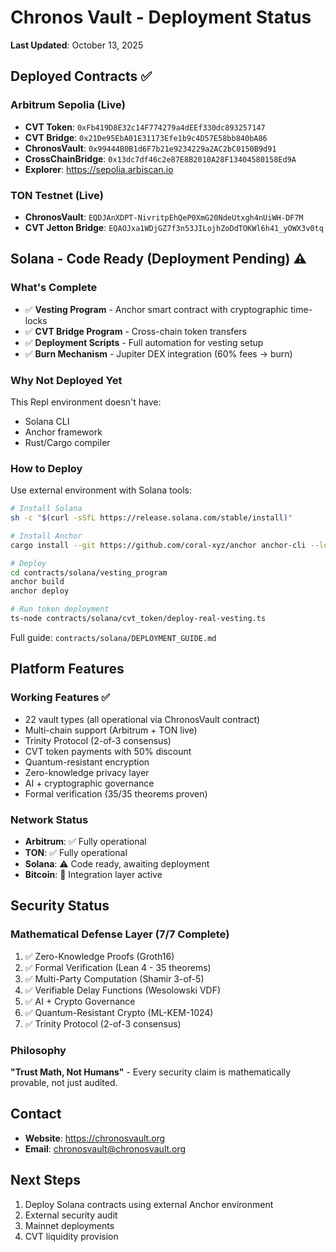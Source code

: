 # Chronos Vault - Deployment Status

**Last Updated**: October 13, 2025

## Deployed Contracts ✅

### Arbitrum Sepolia (Live)
- **CVT Token**: `0xFb419D8E32c14F774279a4dEEf330dc893257147`
- **CVT Bridge**: `0x21De95EbA01E31173Efe1b9c4D57E58bb840bA86`
- **ChronosVault**: `0x99444B0B1d6F7b21e9234229a2AC2bC0150B9d91`
- **CrossChainBridge**: `0x13dc7df46c2e87E8B2010A28F13404580158Ed9A`
- **Explorer**: https://sepolia.arbiscan.io

### TON Testnet (Live)
- **ChronosVault**: `EQDJAnXDPT-NivritpEhQeP0XmG20NdeUtxgh4nUiWH-DF7M`
- **CVT Jetton Bridge**: `EQAOJxa1WDjGZ7f3n53JILojhZoDdTOKWl6h41_yOWX3v0tq`

## Solana - Code Ready (Deployment Pending) ⚠️

### What's Complete
- ✅ **Vesting Program** - Anchor smart contract with cryptographic time-locks
- ✅ **CVT Bridge Program** - Cross-chain token transfers
- ✅ **Deployment Scripts** - Full automation for vesting setup
- ✅ **Burn Mechanism** - Jupiter DEX integration (60% fees → burn)

### Why Not Deployed Yet
This Repl environment doesn't have:
- Solana CLI
- Anchor framework
- Rust/Cargo compiler

### How to Deploy
Use external environment with Solana tools:

```bash
# Install Solana
sh -c "$(curl -sSfL https://release.solana.com/stable/install)"

# Install Anchor
cargo install --git https://github.com/coral-xyz/anchor anchor-cli --locked

# Deploy
cd contracts/solana/vesting_program
anchor build
anchor deploy

# Run token deployment
ts-node contracts/solana/cvt_token/deploy-real-vesting.ts
```

Full guide: `contracts/solana/DEPLOYMENT_GUIDE.md`

## Platform Features

### Working Features ✅
- 22 vault types (all operational via ChronosVault contract)
- Multi-chain support (Arbitrum + TON live)
- Trinity Protocol (2-of-3 consensus)
- CVT token payments with 50% discount
- Quantum-resistant encryption
- Zero-knowledge privacy layer
- AI + cryptographic governance
- Formal verification (35/35 theorems proven)

### Network Status
- **Arbitrum**: ✅ Fully operational
- **TON**: ✅ Fully operational  
- **Solana**: ⚠️ Code ready, awaiting deployment
- **Bitcoin**: 🔄 Integration layer active

## Security Status

### Mathematical Defense Layer (7/7 Complete)
1. ✅ Zero-Knowledge Proofs (Groth16)
2. ✅ Formal Verification (Lean 4 - 35 theorems)
3. ✅ Multi-Party Computation (Shamir 3-of-5)
4. ✅ Verifiable Delay Functions (Wesolowski VDF)
5. ✅ AI + Crypto Governance
6. ✅ Quantum-Resistant Crypto (ML-KEM-1024)
7. ✅ Trinity Protocol (2-of-3 consensus)

### Philosophy
**"Trust Math, Not Humans"** - Every security claim is mathematically provable, not just audited.

## Contact

- **Website**: https://chronosvault.org
- **Email**: chronosvault@chronosvault.org

## Next Steps

1. Deploy Solana contracts using external Anchor environment
2. External security audit
3. Mainnet deployments
4. CVT liquidity provision
